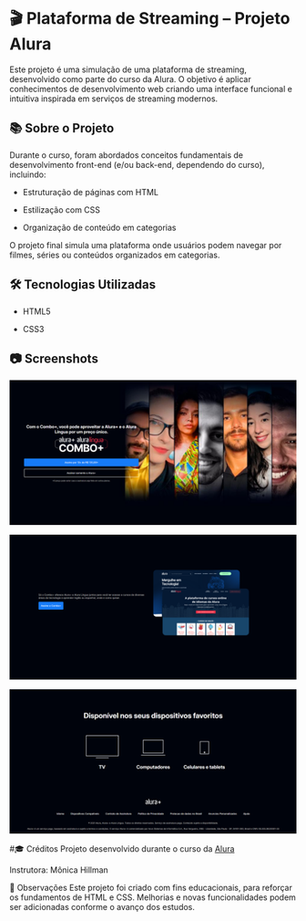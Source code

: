 # 🎬 Plataforma de Streaming – Projeto Alura
Este projeto é uma simulação de uma plataforma de streaming, desenvolvido como parte do curso da Alura. O objetivo é aplicar conhecimentos de desenvolvimento web criando uma interface funcional e intuitiva inspirada em serviços de streaming modernos.

## 📚 Sobre o Projeto
Durante o curso, foram abordados conceitos fundamentais de desenvolvimento front-end (e/ou back-end, dependendo do curso), incluindo:

- Estruturação de páginas com HTML

- Estilização com CSS

- Organização de conteúdo em categorias

O projeto final simula uma plataforma onde usuários podem navegar por filmes, séries ou conteúdos organizados em categorias.

## 🛠️ Tecnologias Utilizadas

- HTML5

- CSS3

## 📷 Screenshots

![](img/Screenshot1.png)

![](img/Screenshot2.png)

![](img/Screenshot3.png)

#🎓 Créditos
Projeto desenvolvido durante o curso da [Alura](https://www.alura.com.br/)

Instrutora: Mônica Hillman

📌 Observações
Este projeto foi criado com fins educacionais, para reforçar os fundamentos de HTML e CSS. Melhorias e novas funcionalidades podem ser adicionadas conforme o avanço dos estudos.





